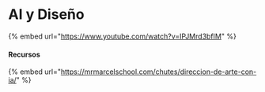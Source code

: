 # AI y Diseño

{% embed url="https://www.youtube.com/watch?v=IPJMrd3bfIM" %}

#### Recursos

{% embed url="https://mrmarcelschool.com/chutes/direccion-de-arte-con-ia/" %}
